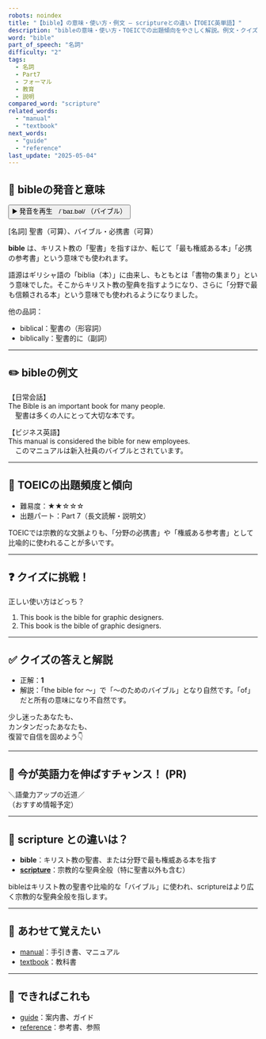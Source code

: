 ```yaml
---
robots: noindex
title: "【bible】の意味・使い方・例文 ― scriptureとの違い【TOEIC英単語】"
description: "bibleの意味・使い方・TOEICでの出題傾向をやさしく解説。例文・クイズ付きでscriptureとの違いもわかりやすく学べます。"
word: "bible"
part_of_speech: "名詞"
difficulty: "2"
tags:
  - 名詞
  - Part7
  - フォーマル
  - 教育
  - 説明
compared_word: "scripture"
related_words:
  - "manual"
  - "textbook"
next_words:
  - "guide"
  - "reference"
last_update: "2025-05-04"
---
```


## 🔰 bibleの発音と意味

<button class="play-audio" onclick="playTTS('bible')">
  <span class="play-audio-main">
    ▶️ 発音を再生　/ˈbaɪ.bəl/
  </span>
  <span class="play-audio-sub">
    （バイブル）
  </span>
</button>

[名詞] 聖書（可算）、バイブル・必携書（可算）

**bible** は、キリスト教の「聖書」を指すほか、転じて「最も権威ある本」「必携の参考書」という意味でも使われます。

語源はギリシャ語の「biblia（本）」に由来し、もともとは「書物の集まり」という意味でした。そこからキリスト教の聖典を指すようになり、さらに「分野で最も信頼される本」という意味でも使われるようになりました。

他の品詞：  
- biblical：聖書の（形容詞）
- biblically：聖書的に（副詞）

---

## ✏️ bibleの例文

【日常会話】  
The Bible is an important book for many people.  
　聖書は多くの人にとって大切な本です。

【ビジネス英語】  
This manual is considered the bible for new employees.  
　このマニュアルは新入社員のバイブルとされています。

---

## 🎯 TOEICの出題頻度と傾向

- 難易度：★★☆☆☆
- 出題パート：Part 7（長文読解・説明文）

TOEICでは宗教的な文脈よりも、「分野の必携書」や「権威ある参考書」として比喩的に使われることが多いです。

---

## ❓ クイズに挑戦！

正しい使い方はどっち？

1. This book is the bible for graphic designers.  
2. This book is the bible of graphic designers.

---

## ✅ クイズの答えと解説

- 正解：**1**
- 解説：「the bible for ～」で「～のためのバイブル」となり自然です。「of」だと所有の意味になり不自然です。

少し迷ったあなたも、  
カンタンだったあなたも、  
復習で自信を固めよう👇️

---

## 🚀 今が英語力を伸ばすチャンス！ (PR)

<div class="info-center">
＼語彙力アップの近道／<br>  
（おすすめ情報予定）
</div>

---

## 🤔  scripture との違いは？

- **bible**：キリスト教の聖書、または分野で最も権威ある本を指す
- **[scripture](/word/scripture/)**：宗教的な聖典全般（特に聖書以外も含む）

bibleはキリスト教の聖書や比喩的な「バイブル」に使われ、scriptureはより広く宗教的な聖典全般を指します。

---

## 🧩 あわせて覚えたい

- [manual](/word/manual/)：手引き書、マニュアル
- [textbook](/word/textbook/)：教科書

---

## 📖 できればこれも

- [guide](/word/guide/)：案内書、ガイド
- [reference](/word/reference/)：参考書、参照

<!-- cvid: aid11_bid48 -->
